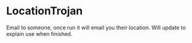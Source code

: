 # LocationTrojan
Email to someone, once run it will email you their location. Will update to explain use when finished.
